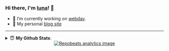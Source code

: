 ### Hi there, I'm [luna](https://www.isczy.tk)! 👋

- 🔭 I’m currently working on [webdav](https://github.com/lunasaw/webdav-spring-boot-starter).
- 👋 My personal [blog site](https://www.isluna.ml)

---

<details close>
 <summary> 😇 <b>My Github Stats</b>: </summary>
<!--  <a href="https://github.com/lunasaw">
    <img align='left' src="https://github-readme-stats.vercel.app/api?username=lunasaw&show_icons=true&&theme=dark&hide_border=true&locale=cn" alt="Github Readme Stats">
</a>
 -->
 <div align='center'>
  <a href="https://github.com/lunasaw">
        <img align='center' src="https://github-profile-summary-cards.vercel.app/api/cards/profile-details?username=lunasaw" alt="github profile-details"> 
    </a>
</div>
<div align='center'>
    <a href="https://github.com/lunasaw">
        <img align='center' src="https://github-profile-summary-cards.vercel.app/api/cards/most-commit-language?username=lunasaw" alt="github most-commit-language">
    </a>
    <a href="https://github.com/lunasaw">
        <img align='center' src="https://github-profile-summary-cards.vercel.app/api/cards/repos-per-language?username=lunasaw" alt="github repos-per-language">
    </a>
</div>

<div align='center'>
    <a href="https://github.com/lunasaw">
        <img align='center' src="https://github-profile-summary-cards.vercel.app/api/cards/stats?username=lunasaw" alt="github stats">
    </a>
    <a href="https://github.com/lunasaw">
        <img align='center' src="http://github-profile-summary-cards.vercel.app/api/cards/productive-time?username=lunasaw&utcOffset=8" alt="github productive-time">
    </a>
</div>

</details>

<div align='center'>
    <a href="https://github.com/lunasaw">
        <img align='center' src="https://repobeats.axiom.co/api/embed/413b785e1f48adcef08e508dda073fe1a03b58c0.svg" alt="Repobeats analytics image">
    </a>
</div>

